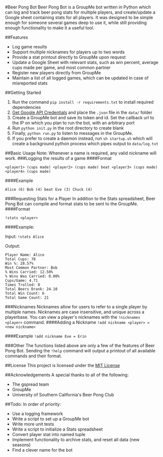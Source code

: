 #Beer Pong Bot
Beer Pong Bot is a GroupMe bot written in Python which can log and track beer pong stats for multiple players, and create/update a Google sheet containing stats for all players. It was designed to be simple enough for someone several games deep to use it, while still providing enough functionality to make it a useful tool.

##Features
* Log game results
* Support multiple nicknames for players up to two words
* Provide a stat printout directly to GroupMe upon request
* Update a Google Sheet with relevant stats, such as win percent, average cups made per game, and most common partner
* Register new players directly from GroupMe
* Maintain a list of all logged games, which can be updated in case of misreported stats

##Getting Started

1. Run the command `pip install -r requirements.txt` to install required dependencies
2. [Get Google API Credentials](http://gspread.readthedocs.io/en/latest/oauth2.html) and place the `.json` file in the `data/` folder
3. Create a GroupMe bot and save its token and id. Set the callback url to the IP on which you plan to run the bot, with an arbitrary port
4. Run `python init.py` in the root directory to create blank
5. Finally, `python run.py` to listen to messages in the GroupMe.
6. If you prefer to create a daemon instead, run `sh startup.sh` which will create a background python process which pipes output to `data/log.txt`

##Basic Usage
Note: Whenever a name is required, any valid nickname will work.
###Logging the results of a game
####Format

`<player1> (cups made) <player2> (cups made) beat <player3> (cups made) <player4> (cups made)`

####Example

`Alice (6) Bob (4) beat Eve (3) Chuck (4)`

###Requesting Stats for a Player
In addition to the Stats spreadsheet, Beer Pong Bot can compile and format stats to be sent to the GroupMe.
####Format


`!stats <player>`

####Example:

Input: `!stats Alice`

Output:
```
Player Name: Alice
Total Cups: 78
Win %: 28.57%
Most Common Partner: Bob
% Wins Carried: 12.50%
% Wins Was Carried: 0.00%
Cups/Game: 4.71
Times Trolled: 0
Total Beers Drank: 24.10
Total Win Count: 6
Total Game Count: 21
```

###Nicknames
Nicknames allow for users to refer to a single player by multiple names. Nicknames are case insensitive, and unique across a playerbase. You can view a player's nicknames with the `!nicknames <player>` command.
####Adding a Nickname
`!add nickname <player> = <new nickname>`

####Example
`!add nickname Eve = Erin`

###Other
The functions listed above are only a few of the features of Beer Pong Bot. Sending  the `!help` command will output a printout of all available commands and their format.


##License
This project is licensed under the [MIT License](License.md)

##Acknowledgements
A special thanks to all of the following:

* The gspread team
* GroupMe
* University of Southern California's Beer Pong Club

##Todo:
In order of priority:

* Use a logging framework
* Write a script to set up a GroupMe bot
* Write more unit tests
* Write a script to initialize a Stats spreadsheet
* Convert player stat into named tuple
* Implement functionality to archive stats, and reset all data (new seasons)
* Find a clever name for the bot
